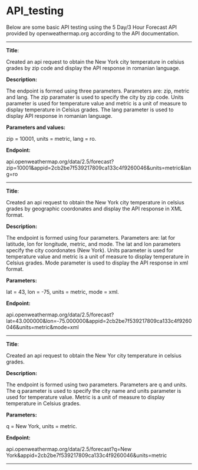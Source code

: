 # API_testing

Below are some basic API testing using the 5 Day/3 Hour Forecast API provided by openweathermap.org according to the API documentation. 

---------------------

**Title**:

Created an api request to obtain the New York city temperature in celsius grades by zip code and display the API response in romanian language. 

**Description:** 

The endpoint is formed using three parameters. Parameters are: zip, metric and lang. The zip paramater is used to specify the city by zip code. Units parameter is used for temperature value and metric is a unit of measure to display temperature in Celsius grades. The lang parameter is used to display API response in romanian language.  

**Parameters and values:** 

zip = 10001, units = metric, lang = ro. 

**Endpoint:** 

api.openweathermap.org/data/2.5/forecast?zip=10001&appid=2cb2be7f539217809ca133c4f9260046&units=metric&lang=ro

---------------------

**Title**: 

Created an api request to obtain the New York city temperature in celsius grades by geographic coordonates and display the API response in XML format.  

**Description:** 

The endpoint is formed using four parameters. Parameters are: lat for latitude, lon for longitude, metric, and mode. The lat and lon parameters specify the city coordonates (New York). Units parameter is used for temperature value and metric is a unit of measure to display temperature in Celsius grades. Mode parameter is used to display the API response in xml format.  

**Parameters:** 

lat = 43, lon = -75, units = metric, mode = xml.  

**Endpoint:** 

api.openweathermap.org/data/2.5/forecast?lat=43.000000&lon=-75.000000&appid=2cb2be7f539217809ca133c4f9260046&units=metric&mode=xml

---------------------

**Title**: 

Created an api request to obtain the New Yor city temperature in celsius grades. 

**Description:** 

The endpoint is formed using two parameters. Parameters are q and units. The q parameter is used to specify the city name and units parameter is used for temperature value. Metric is a unit of measure to display temperature in Celsius grades. 

**Parameters:** 

q = New York, units = metric. 

**Endpoint:** 

api.openweathermap.org/data/2.5/forecast?q=New York&appid=2cb2be7f539217809ca133c4f9260046&units=metric

---------------------
